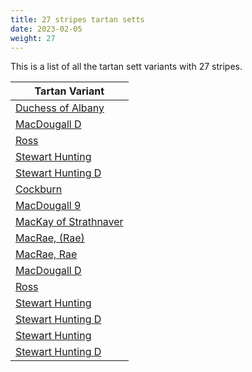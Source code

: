 ```yaml
---
title: 27 stripes tartan setts
date: 2023-02-05
weight: 27
---
```

This is a list of all the tartan sett variants with 27 stripes.

| Tartan Variant |
|---------------|
| [Duchess of Albany](/tartans/R/4/B28/K16/G4/K2/G4/K2/G8/K2/G4/K2/G4/B8/G4/B8/G4/K2/G4/K2/G8/K2/G4/K2/G4/K16/B28/Y/4)||
| [MacDougall D](/tartans/N/2/DB4/R2/G30/R4/G2/R4/DB10/P4/R2/P4/G10/R10/G10/R2/DB2/R30/P4/R2/N2/R2/P4/R30/DB2/R2/G10/R/6)||
| [Ross](/tartans/G/16/R2/G16/R16/DB2/R2/DB4/R2/DB2/R16/DB2/R2/DB4/R2/DB2/R16/DB16/R2/DB16/R16/G2/R4/G2/R16/G16/R2/G/16)||
| [Stewart Hunting](/tartans/G/4/DB16/K2/DB2/K2/DB2/K4/G22/R4/G22/K6/G4/K12/G4/K12/G4/K6/G22/Y4/G22/K4/DB2/K2/DB2/K2/DB16/G/4)||
| [Stewart Hunting D](/tartans/G/4/DB6/K2/DB2/K2/DB2/K8/G24/R4/G24/K6/G4/K12/G4/K12/G4/K6/G24/Y4/G24/K8/DB2/K2/DB2/K2/DB6/G/4)||
| [Cockburn](/tartans/LN/6/G12/K4/R6/K4/G24/K4/Y6/K6/B24/LN6/B24/G4/K4/G4/K4/G72/K4/G4/K4/G4/B24/LN6/B24/G18/K4/R/6)||
| [MacDougall 9](/tartans/LN/2/P6/R4/G60/R8/G4/R8/B20/P8/R4/P8/G20/R20/G20/R4/B4/R60/P6/R4/LN2/R4/P6/R60/B4/R4/G20/R/10)||
| [MacKay of Strathnaver](/tartans/G/36/R2/K36/R2/NA36/R2/NB36/R2/T36/R2/LTA36/R2/LT36/R2/N36/R2/LTA36/R2/T36/R2/NB36/R2/NA36/R2/K36/R2/G/36)||
| [MacRae, (Rae)](/tartans/P/28/G6/P28/G28/P2/G2/P4/G2/P2/G28/P2/G2/P4/G2/P2/G28/P32/G6/P32/G28/P6/G6/P6/G28/P28/G6/P/28)||
| [MacRae, Rae](/tartans/P/54/G12/P54/G56/P4/G4/P8/G4/P4/G56/P4/G4/P8/G4/P4/G56/P62/G12/P62/G56/P10/G14/P10/G56/P54/G12/P/54)||
| [MacDougall D](/tartans/DR/10/DG20/DR4/DB4/DR60/N6/DR4/NA2/DR4/N6/DR60/DB4/DR4/DG20/DR20/DG20/N8/DR4/N8/DB20/DR8/DG4/DR8/DG60/DR4/N6/NA/2)||
| [Ross](/tartans/DG/36/DR4/DG36/DR36/DB2/DR2/DB4/DR2/DB2/DR36/DB2/DR2/DB4/DR2/DB2/DR36/DB36/DR4/DB36/DR36/DG4/DR8/DG4/DR36/DG36/DR4/DG/36)||
| [Stewart Hunting](/tartans/DG/4/DB14/K2/DB2/K2/DB2/K6/DG22/DR4/DG22/K6/DG4/K12/DG4/K12/DG4/K6/DG22/LG4/DG22/K6/DB2/K2/DB2/K2/DB14/DG/4)||
| [Stewart Hunting D](/tartans/DG/4/DB6/K2/DB2/K2/DB2/K8/DG24/DR4/DG24/K6/DG4/K12/DG4/K12/DG4/K6/DG24/LG4/DG24/K8/DB2/K2/DB2/K2/DB6/DG/4)||
| [Stewart Hunting](/tartans/DG/4/DB14/K2/DB2/K2/DB2/K6/DG22/DR8/DG22/K6/DG4/K12/DG8/K12/DG4/K6/DG22/LG8/DG22/K6/DB2/K2/DB2/K2/DB14/DG/4)||
| [Stewart Hunting D](/tartans/DG/4/DB6/K2/DB2/K2/DB2/K8/DG24/DR8/DG24/K6/DG4/K12/DG8/K12/DG4/K6/DG24/LG8/DG24/K8/DB2/K2/DB2/K2/DB6/DG/4)||
